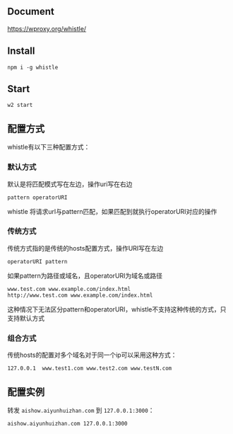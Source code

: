 ## Document

https://wproxy.org/whistle/

## Install

```
npm i -g whistle
```

## Start

```
w2 start
```

## 配置方式

whistle有以下三种配置方式：

### 默认方式

默认是将匹配模式写在左边，操作uri写在右边

```
pattern operatorURI
```

whistle 将请求url与pattern匹配，如果匹配到就执行operatorURI对应的操作

### 传统方式

传统方式指的是传统的hosts配置方式，操作URI写在左边

```
operatorURI pattern
```

如果pattern为路径或域名，且operatorURI为域名或路径

```
www.test.com www.example.com/index.html
http://www.test.com www.example.com/index.html
```

这种情况下无法区分pattern和operatorURI，whistle不支持这种传统的方式，只支持默认方式

### 组合方式

传统hosts的配置对多个域名对于同一个ip可以采用这种方式：

```
127.0.0.1  www.test1.com www.test2.com www.testN.com
```

## 配置实例

转发 `aishow.aiyunhuizhan.com` 到 `127.0.0.1:3000`：

```
aishow.aiyunhuizhan.com 127.0.0.1:3000
```